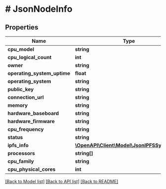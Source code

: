 # # JsonNodeInfo

## Properties

Name | Type | Description | Notes
------------ | ------------- | ------------- | -------------
**cpu_model** | **string** |  | [optional] 
**cpu_logical_count** | **int** |  | [optional] 
**owner** | **string** |  | [optional] 
**operating_system_uptime** | **float** |  | [optional] 
**operating_system** | **string** |  | [optional] 
**public_key** | **string** |  | [optional] 
**connection_url** | **string** |  | [optional] 
**memory** | **string** |  | [optional] 
**hardware_baseboard** | **string** |  | [optional] 
**hardware_firmware** | **string** |  | [optional] 
**cpu_frequency** | **string** |  | [optional] 
**status** | **string** |  | [optional] 
**ipfs_info** | [**\OpenAPI\Client\Model\JsonIPFSSystemInfo**](JsonIPFSSystemInfo.md) |  | [optional] 
**processors** | **string[]** |  | [optional] 
**cpu_family** | **string** |  | [optional] 
**cpu_physical_cores** | **int** |  | [optional] 

[[Back to Model list]](../../README.md#documentation-for-models) [[Back to API list]](../../README.md#documentation-for-api-endpoints) [[Back to README]](../../README.md)



